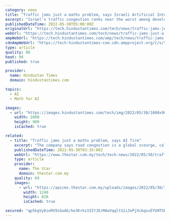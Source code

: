 ```yaml
---
category: news
title: "Traffic jams just a maths problem, says Israeli Artificial Intelligence firm"
excerpt: "Israel's traffic congestion ranks near the worst among developed economies but an algorithm can help, says one of the country's IT firms engaged in the auto and mobility sector."
publishedDateTime: 2022-05-30T05:00:00Z
originalUrl: "https://tech.hindustantimes.com/tech/news/traffic-jams-just-a-maths-problem-says-israeli-artificial-intelligence-firm-71653794790863.html"
webUrl: "https://tech.hindustantimes.com/tech/news/traffic-jams-just-a-maths-problem-says-israeli-artificial-intelligence-firm-71653794790863.html"
ampWebUrl: "https://tech.hindustantimes.com/amp/tech/news/traffic-jams-just-a-maths-problem-says-israeli-artificial-intelligence-firm-71653794790863.html"
cdnAmpWebUrl: "https://tech-hindustantimes-com.cdn.ampproject.org/c/s/tech.hindustantimes.com/amp/tech/news/traffic-jams-just-a-maths-problem-says-israeli-artificial-intelligence-firm-71653794790863.html"
type: article
quality: 86
heat: 96
published: true

provider:
  name: Hindustan Times
  domain: hindustantimes.com

topics:
  - AI
  - Math for AI

images:
  - url: "https://images.hindustantimes.com/tech/img/2022/05/30/1600x900/PTI05-23-2022-000061B-0_1653886387458_1653886475677.jpg"
    width: 1600
    height: 900
    isCached: true

related:
  - title: "Traffic jams just a maths problem, says AI firm"
    excerpt: "The company says road congestion is a global scourge, calculating that the average driver spends three days a year stuck in traffic, also pumping out greenhouse gas emissions."
    publishedDateTime: 2022-05-30T03:35:00Z
    webUrl: "https://www.thestar.com.my/tech/tech-news/2022/05/30/traffic-jams-just-a-maths-problem-says-ai-firm"
    type: article
    provider:
      name: The Star
      domain: thestar.com.my
    quality: 69
    images:
      - url: "https://apicms.thestar.com.my/uploads/images/2022/05/30/1603526.jpg"
        width: 1240
        height: 826
        isCached: true

secured: "qp5kgVy8ieRV9zGoAG/ke3Krkz15IYJErMAeVqqltS2iJePjXcbqsvEYUHTSESL3V5Z8oTqM4o+9DYuoJ/7XNUGBdwUMbBC5oSy1t8S+S4r3hLHplzfarrFx3xWdHIQs4wFsQrHoJr+JjRBUDffnYsJYKvu8q3QMt22bnPRiL2NICDVe2eTQifkmAVLH9+CJD2TS6LjTR1t1F8ipweMr6AyU2AZC/PCsJ+SAFNCZNZgSfu7RHzx7SR6A5Tu4tCbEQwjkUTDMI0dY7m8hcdTis1JpT0FtaPAjin1hq7Jq++wBFBtpb+0iSlyBhabJjqJMvenvmm5YPvtVXHwxUoRU4t6740qFLOMZXNYJs9wgyX0=;f+csLBhp8xvAoQpY0ECURg=="
---
```


